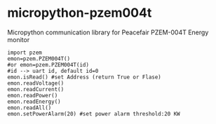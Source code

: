 # micropython-pzem004t
Micropython communication library for Peacefair PZEM-004T Energy monitor 

```
import pzem
emon=pzem.PZEM004T()
#or emon=pzem.PZEM004T(id)
#id --> uart id, default id=0 
emon.isRead() #set Address (return True or Flase)
emon.readVoltage()
emon.readCurrent()
emon.readPower()
emon.readEnergy()
emon.readAll()
emon.setPowerAlarm(20) #set power alarm threshold:20 KW
```
